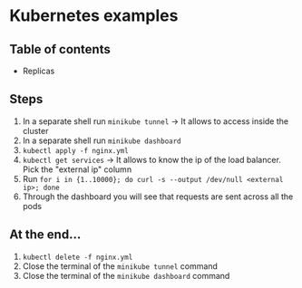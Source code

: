 # Kubernetes examples #

## Table of contents ##
- Replicas

## Steps ##
1. In a separate shell run `minikube tunnel` -> It allows to access inside the cluster
2. In a separate shell run `minikube dashboard`
3. `kubectl apply -f nginx.yml`
4. `kubectl get services` -> It allows to know the ip of the load balancer. Pick the "external ip" column
5. Run `for i in {1..10000}; do curl -s --output /dev/null <external ip>; done`
6. Through the dashboard you will see that requests are sent across all the pods

## At the end... ##
1. `kubectl delete -f nginx.yml`
2. Close the terminal of the `minikube tunnel` command
2. Close the terminal of the `minikube dashboard` command
